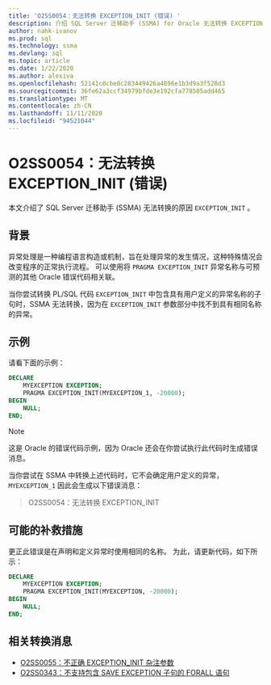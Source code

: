 ```yaml
---
title: 'O2SS0054：无法转换 EXCEPTION_INIT (错误) '
description: 介绍 SQL Server 迁移助手 (SSMA) for Oracle 无法转换 EXCEPTION_INIT 错误消息 O2SS0054 的原因。
author: nahk-ivanov
ms.prod: sql
ms.technology: ssma
ms.devlang: sql
ms.topic: article
ms.date: 1/22/2020
ms.author: alexiva
ms.openlocfilehash: 52141c0cbe0c283449426a4896e1b3d9a3f528d3
ms.sourcegitcommit: 36fe62a3ccf34979bfde3e192cfa778505add465
ms.translationtype: MT
ms.contentlocale: zh-CN
ms.lasthandoff: 11/11/2020
ms.locfileid: "94521044"
---
```

# <a name="o2ss0054-unable-to-convert-exception_init-error"></a>O2SS0054：无法转换 EXCEPTION_INIT (错误) 

本文介绍了 SQL Server 迁移助手 (SSMA) 无法转换的原因 `EXCEPTION_INIT` 。

## <a name="background"></a>背景

异常处理是一种编程语言构造或机制，旨在处理异常的发生情况，这种特殊情况会改变程序的正常执行流程。 可以使用将 `PRAGMA EXCEPTION_INIT` 异常名称与可预测的其他 Oracle 错误代码相关联。

当你尝试转换 PL/SQL 代码 `EXCEPTION_INIT` 中包含具有用户定义的异常名称的子句时，SSMA 无法转换，因为在 `EXCEPTION_INIT` 参数部分中找不到具有相同名称的异常。

## <a name="example"></a>示例

请看下面的示例：

```sql
DECLARE
    MYEXCEPTION EXCEPTION;
    PRAGMA EXCEPTION_INIT(MYEXCEPTION_1, -20000);
BEGIN
    NULL;
END;
```

> [!NOTE]
> 这是 Oracle 的错误代码示例，因为 Oracle 还会在你尝试执行此代码时生成错误消息。

当你尝试在 SSMA 中转换上述代码时，它不会确定用户定义的异常， `MYEXCEPTION_1` 因此会生成以下错误消息：

> O2SS0054：无法转换 EXCEPTION_INIT

## <a name="possible-remedies"></a>可能的补救措施

更正此错误是在声明和定义异常时使用相同的名称。 为此，请更新代码，如下所示：

```sql
DECLARE
    MYEXCEPTION EXCEPTION;
    PRAGMA EXCEPTION_INIT(MYEXCEPTION, -20000);
BEGIN
    NULL;
END;
```

## <a name="related-conversion-messages"></a>相关转换消息

* [O2SS0055：不正确 EXCEPTION_INIT 杂注参数](o2ss0055.md)
* [O2SS0343：不支持包含 SAVE EXCEPTION 子句的 FORALL 语句](o2ss0343.md)
